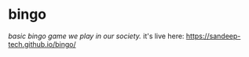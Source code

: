 # bingo
*basic bingo game we play in our society.*
it's live here: https://sandeep-tech.github.io/bingo/
